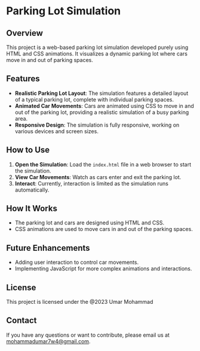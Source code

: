 # Parking Lot Simulation

## Overview

This project is a web-based parking lot simulation developed purely using HTML and CSS animations. It visualizes a dynamic parking lot where cars move in and out of parking spaces.

## Features

- **Realistic Parking Lot Layout**: The simulation features a detailed layout of a typical parking lot, complete with individual parking spaces.
- **Animated Car Movements**: Cars are animated using CSS to move in and out of the parking lot, providing a realistic simulation of a busy parking area.
- **Responsive Design**: The simulation is fully responsive, working on various devices and screen sizes.

## How to Use

1. **Open the Simulation**: Load the `index.html` file in a web browser to start the simulation.
2. **View Car Movements**: Watch as cars enter and exit the parking lot.
3. **Interact**: Currently, interaction is limited as the simulation runs automatically.

## How It Works

- The parking lot and cars are designed using HTML and CSS.
- CSS animations are used to move cars in and out of the parking spaces.

## Future Enhancements

- Adding user interaction to control car movements.
- Implementing JavaScript for more complex animations and interactions.

## License

This project is licensed under the @2023 Umar Mohammad

## Contact

If you have any questions or want to contribute, please email us at mohammadumar7w4@gmail.com.
